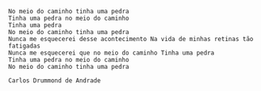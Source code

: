     No meio do caminho tinha uma pedra 
	Tinha uma pedra no meio do caminho 
	Tinha uma pedra 
	No meio do caminho tinha uma pedra
    Nunca me esquecerei desse acontecimento Na vida de minhas retinas tão fatigadas
	Nunca me esquecerei que no meio do caminho Tinha uma pedra
	Tinha uma pedra no meio do caminho
	No meio do caminho tinha uma pedra
	
	Carlos Drummond de Andrade

